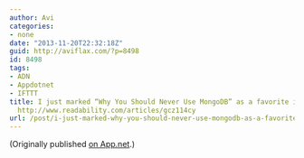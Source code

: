 ```yaml
---
author: Avi
categories:
- none
date: "2013-11-20T22:32:18Z"
guid: http://aviflax.com/?p=8498
id: 8498
tags:
- ADN
- Appdotnet
- IFTTT
title: I just marked “Why You Should Never Use MongoDB” as a favorite in Readability.
  http://www.readability.com/articles/gcz114cy
url: /post/i-just-marked-why-you-should-never-use-mongodb-as-a-favorite-in-readability-httpwww-readability-comarticlesgcz114cy/
---
```

(Originally published [on App.net](http://alpha.app.net/aviflax/post/15487001).)
